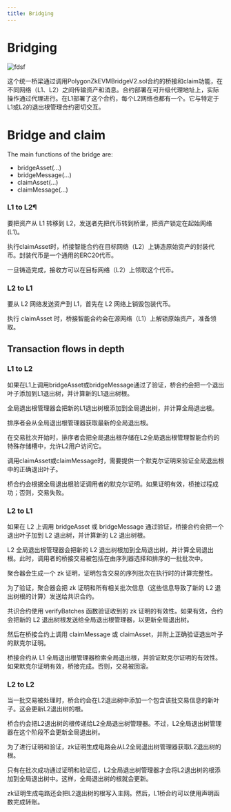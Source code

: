 ```yaml
---
title: Bridging
---
```

# Bridging

![fdsf](https://docs.polygon.technology/img/cdk/high-level-architecture/bridging-class-diagram.png)

这个统一桥梁通过调用PolygonZkEVMBridgeV2.sol合约的桥接和claim功能，在不同网络（L1、L2）之间传输资产和消息。合约部署在可升级代理地址上，实际操作通过代理进行。在L1部署了这个合约，每个L2网络也都有一个。它与特定于L1或L2的退出根管理合约密切交互。

# Bridge and claim

The main functions of the bridge are:

 - bridgeAsset(...)
- bridgeMessage(...)
 - claimAsset(...)
 - claimMessage(...)

### L1 to L2¶


要把资产从 L1 转移到 L2，发送者先把代币转到桥里，把资产锁定在起始网络 (L1)。


执行claimAsset时，桥接智能合约在目标网络（L2）上铸造原始资产的封装代币。封装代币是一个通用的ERC20代币。

一旦铸造完成，接收方可以在目标网络（L2）上领取这个代币。


### L2 to L1

要从 L2 网络发送资产到 L1，首先在 L2 网络上销毁包装代币。

执行 claimAsset 时，桥接智能合约会在源网络（L1）上解锁原始资产，准备领取。

## Transaction flows in depth
### L1 to L2
如果在L1上调用bridgeAsset或bridgeMessage通过了验证，桥合约会把一个退出叶子添加到L1退出树，并计算新的L1退出树根。

全局退出根管理器会把新的L1退出树根添加到全局退出树，并计算全局退出根。

排序者会从全局退出根管理器获取最新的全局退出根。

在交易批次开始时，排序者会把全局退出根存储在L2全局退出根管理智能合约的特殊存储槽中，允许L2用户访问它。

调用claimAsset或claimMessage时，需要提供一个默克尔证明来验证全局退出根中的正确退出叶子。

桥合约会根据全局退出根验证调用者的默克尔证明。如果证明有效，桥接过程成功；否则，交易失败。
### L2 to L1
如果在 L2 上调用 bridgeAsset 或 bridgeMessage 通过验证，桥接合约会把一个退出叶子加到 L2 退出树，并计算新的 L2 退出树根。

L2 全局退出根管理器会把新的 L2 退出树根加到全局退出树，并计算全局退出根。此时，调用者的桥接交易被包括在由序列器选择和排序的一批批次中。

聚合器会生成一个 zk 证明，证明包含交易的序列批次在执行时的计算完整性。

为了验证，聚合器会把 zk 证明和所有相关批次信息（这些信息导致了新的 L2 退出树根的计算）发送给共识合约。

共识合约使用 verifyBatches 函数验证收到的 zk 证明的有效性。如果有效，合约会把新的 L2 退出树根发送给全局退出根管理器，以更新全局退出树。

然后在桥接合约上调用 claimMessage 或 claimAsset，并附上正确验证退出叶子的默克尔证明。

桥接合约从 L1 全局退出根管理器检索全局退出根，并验证默克尔证明的有效性。如果默克尔证明有效，桥接完成。否则，交易被回滚。

### L2 to L2

当一批交易被处理时，桥合约会在L2退出树中添加一个包含该批交易信息的新叶子。这会更新L2退出树的根。

桥合约会把L2退出树的根传递给L2全局退出树管理器。不过，L2全局退出树管理器在这个阶段不会更新全局退出树。

为了进行证明和验证，zk证明生成电路会从L2全局退出树管理器获取L2退出树的根。

只有在批次成功通过证明和验证后，L2全局退出树管理器才会将L2退出树的根添加到全局退出树中。这样，全局退出树的根就会更新。

zk证明生成电路还会把L2退出树的根写入主网。然后，L1桥合约可以使用声明函数完成转账。